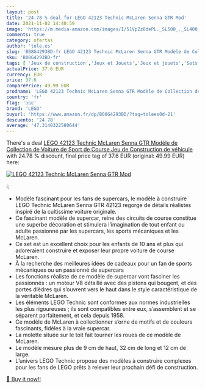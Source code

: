 ```yaml
---
layout: post
title: '24.78 % deal for LEGO 42123 Technic McLaren Senna GTR Mod'
date: 2021-11-02 14:40:59
image: 'https://m.media-amazon.com/images/I/51VpZz8dePL._SL500_._SL400_.jpg'
comments: true
category: ofertas
author: 'tole.es'
slug: 'B08G4293BD-fr LEGO 42123 Technic McLaren Senna GTR Modèle de Collection...'
sku: 'B08G4293BD-fr'
tags: [ 'Jeux de construction','Jeux et Jouets','Jeux et jouets','Sets de jeux de construction','lego', ]
actualPrice: 37.6 EUR
currency: EUR
price: 37.6
comparePrice: 49.99 EUR
prodname: 'LEGO 42123 Technic McLaren Senna GTR Modèle de Collection de Voiture de Sport de Course  Jeu de Construction de véhicule'
country: 'fr'
flag: '🇫🇷'
brand: 'LEGO'
buyurl: 'https://www.amazon.fr/dp/B08G4293BD/?tag=tolees0d-21'
descuento: '24.78'
average: '47.3140322580644'
---
```


There's a deal [LEGO 42123 Technic McLaren Senna GTR Modèle de Collection de Voiture de Sport de Course  Jeu de Construction de véhicule](https://www.amazon.fr/dp/B08G4293BD/?tag=tolees0d-21)  with  24.78 % discount, final price tag of  37.6 EUR (original: 49.99 EUR) here:

[![LEGO 42123 Technic McLaren Senna GTR Mod](https://m.media-amazon.com/images/I/51VpZz8dePL._SL500_._SL400_.jpg)](https://www.amazon.fr/dp/B08G4293BD/?tag=tolees0d-21)

ℹ️:

- Modèle fascinant pour les fans de supercars, le modèle à construire LEGO Technic McLaren Senna GTR 42123 regorge de détails réalistes inspiré de la cultissime voiture originale.
- Ce fascinant modèle de supercar, reine des circuits de course constitue une superbe décoration et stimulera l’imagination de tout enfant ou adulte passionné par les supercars, les sports mécaniques et les McLaren.
- Ce set est un excellent choix pour les enfants de 10 ans et plus qui adoreraient construire et exposer leur propre voiture de course McLaren.
- À la recherche des meilleures idées de cadeaux pour un fan de sports mécaniques ou un passionné de supercars
- Les fonctions réaliste de ce modèle de supercar vont fasciner les passionnés : un moteur V8 détaillé avec des pistons qui bougent, et des portes dièdres qui s’ouvrent vers le haut dans le style caractéristique de la véritable McLaren.
- Les éléments LEGO Technic sont conformes aux normes industrielles les plus rigoureuses ; ils sont compatibles entre eux, s’assemblent et se séparent parfaitement, et cela depuis 1958.
- Ce modèle de McLaren à collectionner s’orne de motifs et de couleurs fascinants, fidèles à la vraie supercar.
- La molette située sur le toit fait tourner les roues de ce modèle de McLaren.
- Le modèle mesure plus de 9 cm de haut, 32 cm de long et 12 cm de large.
- L’univers LEGO Technic propose des modèles à construire complexes pour les fans de LEGO prêts à relever leur prochain défi de construction.

[🛒 Buy it now!!](https://www.amazon.fr/dp/B08G4293BD/?tag=tolees0d-21)
